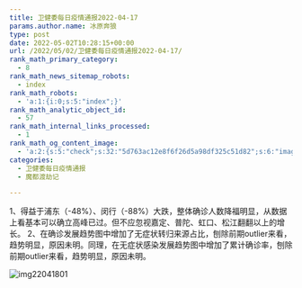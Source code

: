 ```yaml
---
title: 卫健委每日疫情通报2022-04-17
params.author.name: 冰原奔狼
type: post
date: 2022-05-02T10:28:15+00:00
url: /2022/05/02/卫健委每日疫情通报2022-04-17/
rank_math_primary_category:
  - 8
rank_math_news_sitemap_robots:
  - index
rank_math_robots:
  - 'a:1:{i:0;s:5:"index";}'
rank_math_analytic_object_id:
  - 57
rank_math_internal_links_processed:
  - 1
rank_math_og_content_image:
  - 'a:2:{s:5:"check";s:32:"5d763ac12e8f6f26d5a98df325c51d82";s:6:"images";a:0:{}}'
categories:
  - 卫健委每日疫情通报
  - 魔都渡劫记

---
```

1、得益于浦东（-48%）、闵行（-88%）大跌，整体确诊人数降福明显，从数据上看基本可以确立高峰已过。但不应忽视嘉定、普陀、虹口、松江翻翻以上的增长。
2、在确诊发展趋势图中增加了无症状转归来源占比，刨除前期outlier来看，趋势明显，原因未明。同理，在无症状感染发展趋势图中增加了累计确诊率，刨除前期outlier来看，趋势明显，原因未明。

<img decoding="async" src="https://i0.wp.com/s2.loli.net/2022/05/02/bHzeRg3cqSrXwfv.jpg?w=640&#038;ssl=1" alt="img22041801" data-recalc-dims="1" />
